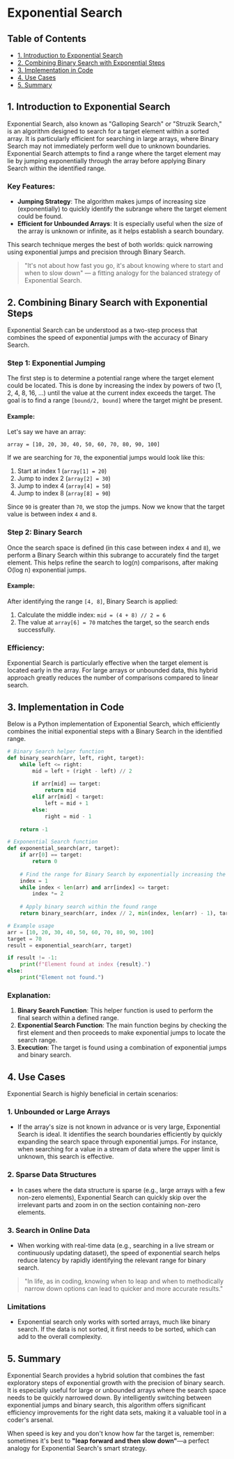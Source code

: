 # Exponential Search

## Table of Contents
- [1. Introduction to Exponential Search](#1-introduction-to-exponential-search)
- [2. Combining Binary Search with Exponential Steps](#2-combining-binary-search-with-exponential-steps)
- [3. Implementation in Code](#3-implementation-in-code)
- [4. Use Cases](#4-use-cases)
- [5. Summary](#5-summary)

## 1. Introduction to Exponential Search
Exponential Search, also known as "Galloping Search" or "Struzik Search," is an algorithm designed to search for a target element within a sorted array. It is particularly efficient for searching in large arrays, where Binary Search may not immediately perform well due to unknown boundaries. Exponential Search attempts to find a range where the target element may lie by jumping exponentially through the array before applying Binary Search within the identified range.

### Key Features:
- **Jumping Strategy**: The algorithm makes jumps of increasing size (exponentially) to quickly identify the subrange where the target element could be found.
- **Efficient for Unbounded Arrays**: It is especially useful when the size of the array is unknown or infinite, as it helps establish a search boundary.
  
This search technique merges the best of both worlds: quick narrowing using exponential jumps and precision through Binary Search.

> "It's not about how fast you go, it's about knowing where to start and when to slow down" — a fitting analogy for the balanced strategy of Exponential Search.

## 2. Combining Binary Search with Exponential Steps
Exponential Search can be understood as a two-step process that combines the speed of exponential jumps with the accuracy of Binary Search.

### Step 1: Exponential Jumping
The first step is to determine a potential range where the target element could be located. This is done by increasing the index by powers of two (1, 2, 4, 8, 16, ...) until the value at the current index exceeds the target. The goal is to find a range `[bound/2, bound]` where the target might be present.

#### Example:
Let's say we have an array:
```
array = [10, 20, 30, 40, 50, 60, 70, 80, 90, 100]
```
If we are searching for `70`, the exponential jumps would look like this:
1. Start at index 1 (`array[1] = 20`)
2. Jump to index 2 (`array[2] = 30`)
3. Jump to index 4 (`array[4] = 50`)
4. Jump to index 8 (`array[8] = 90`)

Since `90` is greater than `70`, we stop the jumps. Now we know that the target value is between index `4` and `8`.

### Step 2: Binary Search
Once the search space is defined (in this case between index `4` and `8`), we perform a Binary Search within this subrange to accurately find the target element. This helps refine the search to log(n) comparisons, after making O(log n) exponential jumps.

#### Example:
After identifying the range `[4, 8]`, Binary Search is applied:
1. Calculate the middle index: `mid = (4 + 8) // 2 = 6`
2. The value at `array[6] = 70` matches the target, so the search ends successfully.

### Efficiency:
Exponential Search is particularly effective when the target element is located early in the array. For large arrays or unbounded data, this hybrid approach greatly reduces the number of comparisons compared to linear search.

## 3. Implementation in Code
Below is a Python implementation of Exponential Search, which efficiently combines the initial exponential steps with a Binary Search in the identified range.

```python
# Binary Search helper function
def binary_search(arr, left, right, target):
    while left <= right:
        mid = left + (right - left) // 2
        
        if arr[mid] == target:
            return mid
        elif arr[mid] < target:
            left = mid + 1
        else:
            right = mid - 1
            
    return -1

# Exponential Search function
def exponential_search(arr, target):
    if arr[0] == target:
        return 0
    
    # Find the range for Binary Search by exponentially increasing the index
    index = 1
    while index < len(arr) and arr[index] <= target:
        index *= 2
    
    # Apply binary search within the found range
    return binary_search(arr, index // 2, min(index, len(arr) - 1), target)

# Example usage
arr = [10, 20, 30, 40, 50, 60, 70, 80, 90, 100]
target = 70
result = exponential_search(arr, target)

if result != -1:
    print(f"Element found at index {result}.")
else:
    print("Element not found.")
```

### Explanation:
1. **Binary Search Function**: This helper function is used to perform the final search within a defined range.
2. **Exponential Search Function**: The main function begins by checking the first element and then proceeds to make exponential jumps to locate the search range.
3. **Execution**: The target is found using a combination of exponential jumps and binary search.

## 4. Use Cases
Exponential Search is highly beneficial in certain scenarios:

### 1. **Unbounded or Large Arrays**
- If the array's size is not known in advance or is very large, Exponential Search is ideal. It identifies the search boundaries efficiently by quickly expanding the search space through exponential jumps. For instance, when searching for a value in a stream of data where the upper limit is unknown, this search is effective.

### 2. **Sparse Data Structures**
- In cases where the data structure is sparse (e.g., large arrays with a few non-zero elements), Exponential Search can quickly skip over the irrelevant parts and zoom in on the section containing non-zero elements.

### 3. **Search in Online Data**
- When working with real-time data (e.g., searching in a live stream or continuously updating dataset), the speed of exponential search helps reduce latency by rapidly identifying the relevant range for binary search.

> "In life, as in coding, knowing when to leap and when to methodically narrow down options can lead to quicker and more accurate results."

### Limitations
- Exponential search only works with sorted arrays, much like binary search. If the data is not sorted, it first needs to be sorted, which can add to the overall complexity.

## 5. Summary
Exponential Search provides a hybrid solution that combines the fast exploratory steps of exponential growth with the precision of binary search. It is especially useful for large or unbounded arrays where the search space needs to be quickly narrowed down. By intelligently switching between exponential jumps and binary search, this algorithm offers significant efficiency improvements for the right data sets, making it a valuable tool in a coder's arsenal.

When speed is key and you don't know how far the target is, remember: sometimes it's best to **"leap forward and then slow down"**—a perfect analogy for Exponential Search's smart strategy.